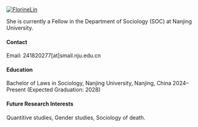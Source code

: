 

[![FlorineLin](https://img.shields.io/badge/FlorineLin-github-blue?logo=github)](https://github.com/FlorineLin)

She is currently a Fellow in the Department of Sociology (SOC) at Nanjing University.

#### Contact

Email: 241820277[at]smail.nju.edu.cn

#### Education
Bachelor of Laws in Sociology, Nanjing University, Nanjing, China
2024–Present (Expected Graduation: 2028)

#### Future Research Interests
Quantitive studies, Gender studies, Sociology of death.

